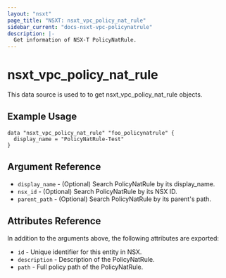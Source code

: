 ```yaml
---
layout: "nsxt"
page_title: "NSXT: nsxt_vpc_policy_nat_rule"
sidebar_current: "docs-nsxt-vpc-policynatrule"
description: |-
  Get information of NSX-T PolicyNatRule.
---
```


<!--
    Copyright 2023 VMware, Inc.
    SPDX-License-Identifier: Mozilla Public License 2.0
-->

# nsxt_vpc_policy_nat_rule

This data source is used to to get nsxt_vpc_policy_nat_rule objects.

## Example Usage

```hcl
data "nsxt_vpc_policy_nat_rule" "foo_policynatrule" {
  display_name = "PolicyNatRule-Test"
}
```

## Argument Reference

* `display_name` - (Optional) Search PolicyNatRule by its display_name.
* `nsx_id` - (Optional) Search PolicyNatRule by its NSX ID.
* `parent_path` - (Optional) Search PolicyNatRule by its parent's path.

## Attributes Reference

In addition to the arguments above, the following attributes are exported:

* `id` - Unique identifier for this entity in NSX.
* `description` - Description of the PolicyNatRule.
* `path` - Full policy path of the PolicyNatRule.

